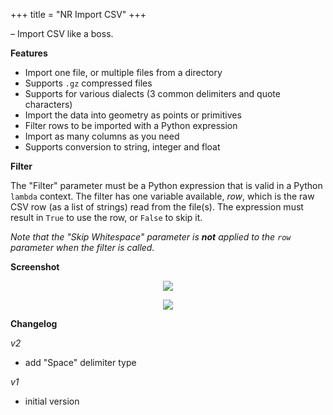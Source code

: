 +++
title = "NR Import CSV"
+++

&ndash; Import CSV like a boss.

__Features__

* Import one file, or multiple files from a directory
* Supports `.gz` compressed files
* Supports for various dialects (3 common delimiters and quote characters)
* Import the data into geometry as points or primitives
* Filter rows to be imported with a Python expression
* Import as many columns as you need
* Supports conversion to string, integer and float

__Filter__

The "Filter" parameter must be a Python expression that is valid in a Python
`lambda` context. The filter has one variable available, *row*, which is the
raw CSV row (as a list of strings) read from the file(s). The expression must
result in `True` to use the row, or `False` to skip it.

*Note that the "Skip Whitespace" parameter is __not__ applied to the `row`
parameter when the filter is called.*

__Screenshot__

<p align="center"><img src="https://i.imgur.com/SJGiTk4.png"/></p>
<p align="center"><img src="https://i.imgur.com/3Nu0huN.png"/></p>

__Changelog__

*v2*

* add "Space" delimiter type

*v1*

* initial version
